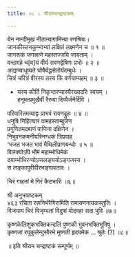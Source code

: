 ```yaml
---
title: ०८ ८ श्रीरामचन्द्राष्टकम्

---
```


 येन नान्दीमुखं नीतान्यागामिन्या रणश्रियः।  
जानकीस्तनकुम्भाभ्यां लक्षितं लक्ष्मणेन च ॥ १ ॥  
जागरूकं जगत्त्राणे महस्तज्जयि जायताम् ।  
वन्दामहे च[व]यं वीर्य रावणद्वेषिणः प्रभोः ॥ २ ॥  
अद्याप्याधुष्यते घोषैर्बद्धसेतोर्यदम्बुधेः ।  
चित्रं चरित्रं वीरस्य तस्य किं वर्णयाम्यहम् ॥ ३ ॥  
- यस्य कीर्ति निकृन्तरप्यास्यैरख्यदरिः स्वयम् ।  
हनूमत्प्रमुखैर्वी रैरुया दिव्यैर्जनैर्दिवि ।  

परिवारितमव्याद्वः प्राभवं रावणद्रुहः ॥ ४ ॥  
धनुषि निहितपारं वामहस्ताम्बुजेन  
प्रगुणितमदबाणं पाणिना दक्षिणेन ।  
निभुवनकमनीयस्निग्धकं त्रिप्रवाह  
‘भजत भजत भावं मैथिलीप्राणबन्धोः ॥ ५ ॥  
विलक्योऽपि भीमं महाम्भोधिमेकं  
दयाम्भोधिरन्योऽप्यलङ्घयोऽङ्गजस्य ।  
स लङ्कापुरीवीरभङ्गावतारः ।  

चिरं गाहतां मे गिरं कैटभारिः ॥६॥  

श्री अनुभवाष्टकम्  
४६३ रचिता रसनिर्भरैगिरामिति रामायणनायकस्तुतिः ।  
विजयाय चिरं विजृम्भतां विदुषां मोदवहा सदा भुवि ॥७॥  

कृष्णकेलिशुकभक्तिकन्दलिं पुष्णकी भुवनभक्तिभूमिषु ।  
कृष्णजां रघुकुलेन्दुसौरभे मुष्णती हृदयमेक ... श्रुतेः (?) ॥८॥  

॥ इति श्रीराम चन्द्राष्टकं सम्पूर्णम् ॥  